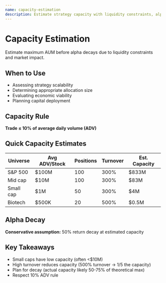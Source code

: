 ```yaml
---
name: capacity-estimation
description: Estimate strategy capacity with liquidity constraints, alpha decay models, and scalability analysis. Use when determining maximum viable AUM for trading strategies.
---
```


# Capacity Estimation

Estimate maximum AUM before alpha decays due to liquidity constraints and market impact.

## When to Use
- Assessing strategy scalability
- Determining appropriate allocation size
- Evaluating economic viability
- Planning capital deployment

## Capacity Rule
**Trade ≤ 10% of average daily volume (ADV)**

## Quick Capacity Estimates

| Universe | Avg ADV/Stock | Positions | Turnover | Est. Capacity |
|----------|---------------|-----------|----------|---------------|
| S&P 500 | $100M | 100 | 300% | $833M |
| Mid cap | $10M | 100 | 300% | $83M |
| Small cap | $1M | 50 | 300% | $4M |
| Biotech | $500K | 20 | 500% | $0.5M |

## Alpha Decay
**Conservative assumption:** 50% return decay at estimated capacity

## Key Takeaways
- Small caps have low capacity (often <$10M)
- High turnover reduces capacity (500% turnover → 1/5 the capacity)
- Plan for decay (actual capacity likely 50-75% of theoretical max)
- Respect 10% ADV rule
